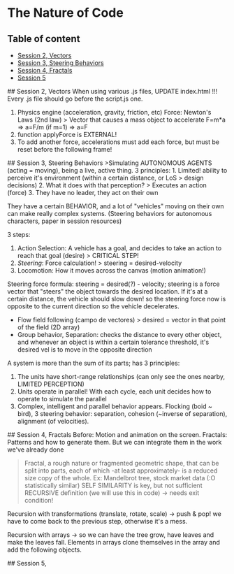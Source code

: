# The Nature of Code

## Table of content
- [Session 2, Vectors](#session2)
- [Session 3, Steering Behaviors](#id-session3)
- [Session 4, Fractals](#id-session4)
- [Session 5](#session5)

<div id='id-session2'/>
## Session 2, Vectors <a name="session2"></a>
When using various .js files, UPDATE index.html !!! Every .js file should go before the script.js one.

1. Physics engine (acceleration, gravity, friction, etc) Force: Newton's Laws (2nd law) > Vector that causes a mass object to accelerate
F=m*a => a=F/m (if m=1) => a=F
2. function applyForce is EXTERNAL!
3. To add another force, accelerations must add each force, but must be reset before the following frame!

<div id='id-session3'/>
## Session 3, Steering Behaviors
>Simulating AUTONOMOUS AGENTS (acting = moving), being a live, active thing. 3 principles:
1. Limited! ability to perceive it's environment (within a certain distance, or LoS > design decisions)
2. What it does with that perception? > Executes an action (force)
3. They have no leader, they act on their own

They have a certain BEHAVIOR, and a lot of "vehicles" moving on their own can make really complex systems. (Steering behaviors for autonomous characters, paper in session resources)

3 steps:
1. Action Selection: A vehicle has a goal, and decides to take an action to reach that goal (desire) > CRITICAL STEP!
2. *Steering*: Force calculation! > steering = desired-velocity
3. Locomotion: How it moves across the canvas (motion animation!)

Steering force formula: steering = desired(?) - velocity;
steering is a force vector that "steers" the object towards the desired location. If it's at a certain distance, the vehicle should slow down! so the steering force now is opposite to the current direction so the vehicle decelerates.

- Flow field following (campo de vectores) > desired = vector in that point of the field (2D array)
- Group behavior, Separation: checks the distance to every other object, and whenever an object is within a certain tolerance threshold, it's desired vel is to move in the opposite direction

A system is more than the sum of its parts; has 3 principles:
1. The units have short-range relationships (can only see the ones nearby, LIMITED PERCEPTION)
2. Units operate in parallel! With each cycle, each unit decides how to operate to simulate the parallel
3. Complex, intelligent and parallel behavior appears. Flocking (boid ~ bird), 3 steering behavior: separation, cohesion (~inverse of separation), alignment (of velocities).

<div id='id-session4'/>
## Session 4, Fractals
Before: Motion and animation on the screen. Fractals: Patterns and how to generate them. But we can integrate them in the work we've already done

> Fractal, a rough nature or fragmented geometric shape, that can be split into parts, each of which -at least approximately- is a reduced size copy of the whole.
Ex: Mandelbrot tree, stock market data (:O statistically similar)
SELF SIMILARITY is key, but not sufficient
RECURSIVE definition (we will use this in code) -> needs exit condition!

Recursion with transformations (translate, rotate, scale) -> push & pop! we have to come back to the previous step, otherwise it's a mess.

Recursion with arrays -> so we can have the tree grow, have leaves and make the leaves fall. Elements in arrays clone themselves in the array and add the following objects.

<div id='id-session5'/>
## Session 5, <a name="session5"></a>
